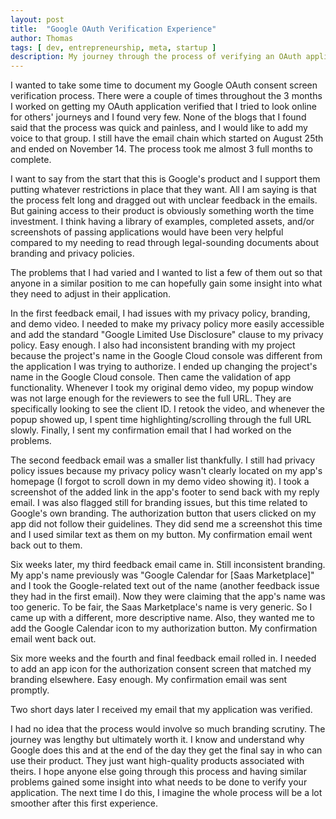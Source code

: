 ```yaml
---
layout: post
title:  "Google OAuth Verification Experience"
author: Thomas
tags: [ dev, entrepreneurship, meta, startup ]
description: My journey through the process of verifying an OAuth application with Google
---
```


I wanted to take some time to document my Google OAuth consent screen verification process. There were a couple of times throughout the 3 months I worked on getting my OAuth application verified that I tried to look online for others' journeys and I found very few. None of the blogs that I found said that the process was quick and painless, and I would like to add my voice to that group. I still have the email chain which started on August 25th and ended on November 14. The process took me almost 3 full months to complete.

I want to say from the start that this is Google's product and I support them putting whatever restrictions in place that they want. All I am saying is that the process felt long and dragged out with unclear feedback in the emails. But gaining access to their product is obviously something worth the time investment. I think having a library of examples, completed assets, and/or screenshots of passing applications would have been very helpful compared to my needing to read through legal-sounding documents about branding and privacy policies.

The problems that I had varied and I wanted to list a few of them out so that anyone in a similar position to me can hopefully gain some insight into what they need to adjust in their application.

In the first feedback email, I had issues with my privacy policy, branding, and demo video. I needed to make my privacy policy more easily accessible and add the standard "Google Limited Use Disclosure" clause to my privacy policy. Easy enough. I also had inconsistent branding with my project because the project's name in the Google Cloud console was different from the application I was trying to authorize. I ended up changing the project's name in the Google Cloud console. Then came the validation of app functionality. Whenever I took my original demo video, my popup window was not large enough for the reviewers to see the full URL. They are specifically looking to see the client ID. I retook the video, and whenever the popup showed up, I spent time highlighting/scrolling through the full URL slowly. Finally, I sent my confirmation email that I had worked on the problems.

The second feedback email was a smaller list thankfully. I still had privacy policy issues because my privacy policy wasn't clearly located on my app's homepage (I forgot to scroll down in my demo video showing it). I took a screenshot of the added link in the app's footer to send back with my reply email. I was also flagged still for branding issues, but this time related to Google's own branding. The authorization button that users clicked on my app did not follow their guidelines. They did send me a screenshot this time and I used similar text as them on my button. My confirmation email went back out to them.

Six weeks later, my third feedback email came in. Still inconsistent branding. My app's name previously was "Google Calendar for [Saas Marketplace]" and I took the Google-related text out of the name (another feedback issue they had in the first email). Now they were claiming that the app's name was too generic. To be fair, the Saas Marketplace's name is very generic. So I came up with a different, more descriptive name. Also, they wanted me to add the Google Calendar icon to my authorization button. My confirmation email went back out.

Six more weeks and the fourth and final feedback email rolled in. I needed to add an app icon for the authorization consent screen that matched my branding elsewhere. Easy enough. My confirmation email was sent promptly.

Two short days later I received my email that my application was verified.

I had no idea that the process would involve so much branding scrutiny. The journey was lengthy but ultimately worth it. I know and understand why Google does this and at the end of the day they get the final say in who can use their product. They just want high-quality products associated with theirs. I hope anyone else going through this process and having similar problems gained some insight into what needs to be done to verify your application. The next time I do this, I imagine the whole process will be a lot smoother after this first experience.
